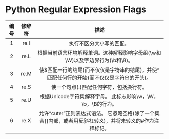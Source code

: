 # Python Regular Expression Flags
|编号|修辞符|描述|
|:---:|:---:|:---:|
|1|re.I|执行不区分大小写的匹配。|
|2|re.L|根据当前语言环境解释单词。这种解释影响字母组(\w和\W)以及字边界行为(\b和\B)。|
|3|re.M|使$匹配一行的结尾(而不仅仅是字符串的结尾)，并使^匹配任何行的开始(而不仅仅是字符串的开头)。|
|4|re.S|使一个句点(.)匹配任何字符，包括换行符。|
|5|re.U|根据Unicode字符集解释字母。 此标志影响\w，\W，\b，\B的行为。|
|6|re.X|允许“cuter”正则表达式语法。 它忽略空格(除了一个集合[]内部，或者用反斜杠转义)，并将未转义的#作为注释标记。|
